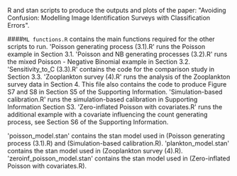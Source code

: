R and stan scripts to produce the outputs and plots of the paper: "Avoiding Confusion: Modelling Image Identification Surveys with Classification Errors".

####`ML functions.R` contains the main functions required for the other scripts to run.
'Poisson generating process (3.1).R' runs the Poisson example in Section 3.1.
'Poisson and NB generating processes (3.2).R' runs the mixed Poisson - Negative Binomial example in Section 3.2.
'Sensitivity_to_C (3.3).R' contains the code for the comparison study in Section 3.3.
'Zooplankton survey (4).R' runs the analysis of the Zooplankton survey data in Section 4. This file also contains the code to produce Figure S7 and S8 in Section S5 of the Supporting Information.
'Simulation-based calibration.R' runs the simulation-based calibration in Supporting Information Section S3. 
'Zero-inflated Poisson with covariates.R' runs the additional example with a covariate influencing the count generating process, see Section S6 of the Supporting Information.

'poisson_model.stan' contains the stan model used in (Poisson generating process (3.1).R) and (Simulation-based calibration.R).
'plankton_model.stan' contains the stan model used in (Zooplankton survey (4).R).
'zeroinf_poisson_model.stan' contains the stan model used in (Zero-inflated Poisson with covariates.R).
